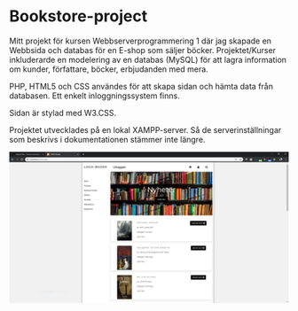 # Bookstore-project
Mitt projekt för kursen Webbserverprogrammering 1 där jag skapade en Webbsida och databas för en E-shop som säljer böcker.
Projektet/Kurser inkluderarde en modelering av en databas (MySQL) för att lagra information om kunder, författare, böcker, erbjudanden med mera.

PHP, HTML5 och CSS användes för att skapa sidan och hämta data från databasen. Ett enkelt inloggningssystem finns. 

Sidan är stylad med W3.CSS. 

Projektet utvecklades på en lokal XAMPP-server. Så de serverinställningar som beskrivs i dokumentationen stämmer inte längre.

![Front page screen shot](bookstore/frontpage.png)
